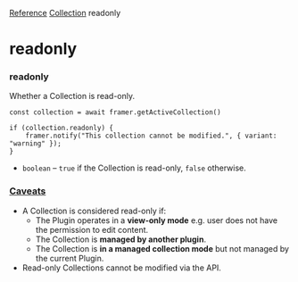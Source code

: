 [Reference](https://www.framer.com/developers/reference)
[Collection](https://www.framer.com/developers/reference/plugins-collection)
readonly
# readonly
### readonly
Whether a Collection is read-only.
```
const collection = await framer.getActiveCollection()

if (collection.readonly) {
    framer.notify("This collection cannot be modified.", { variant: "warning" });
}
```

  * `boolean` – `true` if the Collection is read-only, `false` otherwise.


### [Caveats](https://www.framer.com/developers/reference/plugins-collection-readonly#caveats)
  * A Collection is considered read-only if:
    * The Plugin operates in a **view-only mode** e.g. user does not have the permission to edit content.
    * The Collection is **managed by another plugin**.
    * The Collection is **in a managed collection mode** but not managed by the current Plugin.
  * Read-only Collections cannot be modified via the API.


